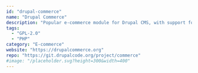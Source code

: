 ```yaml
---
id: "drupal-commerce"
name: "Drupal Commerce"
description: "Popular e-commerce module for Drupal CMS, with support for dozens of payment, shipping, and shopping related modules."
tags:
  - "GPL-2.0"
  - "PHP"
category: "E-commerce"
website: "https://drupalcommerce.org"
repo: "https://git.drupalcode.org/project/commerce"
#image: "/placeholder.svg?height=300&width=400"
---
```


